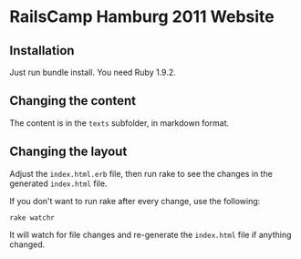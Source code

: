 # RailsCamp Hamburg 2011 Website

## Installation

Just run bundle install. You need Ruby 1.9.2.


## Changing the content

The content is in the `texts` subfolder, in markdown format.


## Changing the layout

Adjust the `index.html.erb` file, then run rake to see the changes in
the generated `index.html` file.

If you don't want to run rake after every change, use the following:

    rake watchr

It will watch for file changes and re-generate the `index.html` file if
anything changed.

